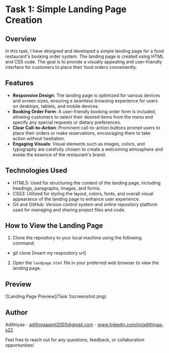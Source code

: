 # Task 1: Simple Landing Page Creation

## Overview
In this task, I have designed and developed a simple landing page for a food restaurant's booking order system. The landing page is created using HTML and CSS code. The goal is to provide a visually appealing and user-friendly interface for customers to place their food orders conveniently.

## Features
- **Responsive Design**: The landing page is optimized for various devices and screen sizes, ensuring a seamless browsing experience for users on desktops, tablets, and mobile devices.
- **Booking Order Form**: A user-friendly booking order form is included, allowing customers to select their desired items from the menu and specify any special requests or dietary preferences.
- **Clear Call-to-Action**: Prominent call-to-action buttons prompt users to place their orders or make reservations, encouraging them to take action without hesitation.
- **Engaging Visuals**: Visual elements such as images, colors, and typography are carefully chosen to create a welcoming atmosphere and evoke the essence of the restaurant's brand.

## Technologies Used
- HTML5: Used for structuring the content of the landing page, including headings, paragraphs, images, and forms.
- CSS3: Utilized for styling the layout, colors, fonts, and overall visual appearance of the landing page to enhance user experience.
- Git and GitHub: Version control system and online repository platform used for managing and sharing project files and code.

## How to View the Landing Page
1. Clone the repository to your local machine using the following command:
- git clone [Insert my respository url]
2. Open the `landpage.html` file in your preferred web browser to view the landing page.

## Preview
![Landing Page Preview](Task 1/screenshot.png)

## Author
Adithiyaa  - adithiyaaaiml2005@gmail.com - www.linkedin.com/in/adithiyaa-s22

Feel free to reach out for any questions, feedback, or collaboration opportunities!


